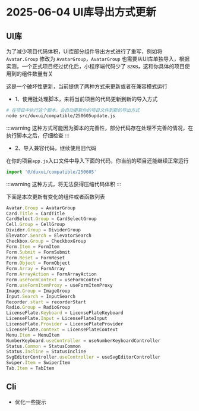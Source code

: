 # 2025-06-04 UI库导出方式更新

## UI库

为了减少项目代码体积，UI库部分组件导出方式进行了重写，例如将 `Avatar.Group` 修改为 `AvatarGroup`，`AvatarGroup` 也需要从UI库单独导入，根据实测，一个正式项目经过优化后，小程序端代码少了 `82KB`，这和你具体的项目使用到的组件数量有关

这是一个破坏性更新，当前提供了两种方式来更新或者在兼容模式运行

- 1、使用批处理脚本，来将当前项目的代码更新到新的导入方式

```bash
# 在项目中执行这个脚本，会自动更新你的项目文件到新的导出方式
node src/duxui/compatible/250605update.js
```

:::warning
这种方式可能因为脚本的完善性，部分代码存在处理不完善的情况，在执行脚本之后，仔细检查
:::

- 2、导入兼容代码，继续使用旧代码

在你的项目`app.js`入口文件中导入下面的代码，你当前的项目还能继续正常运行

```js
import '@/duxui/compatible/250605'
```

:::warning
这种方式，将无法获得压缩代码体积
:::

下面是本次更新有变化的组件或者函数列表
```js
Avatar.Group = AvatarGroup
Card.Title = CardTitle
CardSelect.Group = CardSelectGroup
Cell.Group = CellGroup
Divider.Group = DividerGroup
Elevator.Search = ElevatorSearch
Checkbox.Group = CheckboxGroup
Form.Item = FormItem
Form.Submit = FormSubmit
Form.Reset = FormReset
Form.Object = FormObject
Form.Array = FormArray
Form.ArrayAction = FormArrayAction
Form.useFormContext = useFormContext
Form.useFormItemProxy = useFormItemProxy
Image.Group = ImageGroup
Input.Search = InputSearch
Recorder.start = recorderStart
Radio.Group = RadioGroup
LicensePlate.Keyboard = LicensePlateKeyboard
LicensePlate.Input = LicensePlateInput
LicensePlate.Provider = LicensePlateProvider
LicensePlate.context = LicensePlateContext
Menu.Item = MenuItem
NumberKeyboard.useController = useNumberKeyboardController
Status.Common = StatusCommon
Status.Incline = StatusIncline
SvgEditorController.useController = useSvgEditorController
Swiper.Item = SwiperItem
Tab.Item = TabItem
```

## Cli

- 优化一些提示

